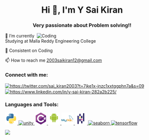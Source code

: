 <h1 align="center">Hi 👋, I'm Y Sai Kiran</h1>
<h3 align="center">Very passionate about Problem solving!!</h3>

<img align="right" alt="Coding" width="400" src="https://github.com/Sai-Kiran12/Sai-Kiran12/blob/main/Coding.gif">

🔭 I’m currently Studying at Malla Reddy Engineering College

🌱 Consistent on Coding

📫 How to reach me 2003saikiran12@gmail.com

<h3 align="left">Connect with me:</h3>
<p align="left">
<a href="https://twitter.com/https://twitter.com/sai_kiran2003?t=7jke1x-jnzc1xxtggphn7a&s=09" target="blank"><img align="center" src="https://raw.githubusercontent.com/rahuldkjain/github-profile-readme-generator/master/src/images/icons/Social/twitter.svg" alt="https://twitter.com/sai_kiran2003?t=7jke1x-jnzc1xxtggphn7a&s=09" height="30" width="40" /></a>
<a href="https://linkedin.com/in/https://www.linkedin.com/in/y-sai-kiran-282a2b225/" target="blank"><img align="center" src="https://raw.githubusercontent.com/rahuldkjain/github-profile-readme-generator/master/src/images/icons/Social/linked-in-alt.svg" alt="https://www.linkedin.com/in/y-sai-kiran-282a2b225/" height="30" width="40" /></a>
</p>

<h3 align="left">Languages and Tools:</h3>
<p align="left">  <a href="https://www.python.org" target="_blank" rel="noreferrer"> <img src="https://raw.githubusercontent.com/devicons/devicon/master/icons/python/python-original.svg" alt="python" width="40" height="40"/> <a href="https://unity.com/" target="_blank" rel="noreferrer"> <img src="https://www.vectorlogo.zone/logos/unity3d/unity3d-icon.svg" alt="unity" width="40" height="40"/> </a> <a href="https://www.w3schools.com/cs/" target="_blank" rel="noreferrer"> <img src="https://raw.githubusercontent.com/devicons/devicon/master/icons/csharp/csharp-original.svg" alt="csharp" width="40" height="40"/> </a> <a href="https://developer.android.com" target="_blank" rel="noreferrer"> <img src="https://raw.githubusercontent.com/devicons/devicon/master/icons/android/android-original-wordmark.svg" alt="android" width="40" height="40"/> </a> <a href="https://www.mysql.com/" target="_blank" rel="noreferrer"> <img src="https://raw.githubusercontent.com/devicons/devicon/master/icons/mysql/mysql-original-wordmark.svg" alt="mysql" width="40" height="40"/> </a> <a href="https://pandas.pydata.org/" target="_blank" rel="noreferrer"> <img src="https://raw.githubusercontent.com/devicons/devicon/2ae2a900d2f041da66e950e4d48052658d850630/icons/pandas/pandas-original.svg" alt="pandas" width="40" height="40"/> </a> </a> <a href="https://seaborn.pydata.org/" target="_blank" rel="noreferrer"> <img src="https://seaborn.pydata.org/_images/logo-mark-lightbg.svg" alt="seaborn" width="40" height="40"/> </a> <a href="https://www.tensorflow.org" target="_blank" rel="noreferrer"> <img src="https://www.vectorlogo.zone/logos/tensorflow/tensorflow-icon.svg" alt="tensorflow" width="40" height="40"/> </a> </p>

<img src="https://github-readme-stats.vercel.app/api?username=Sai-Kiran12&&show_icons=true&title_color=ffffff&icon_color=bb2acf&text_color=daf7dc&bg_color=151515">
